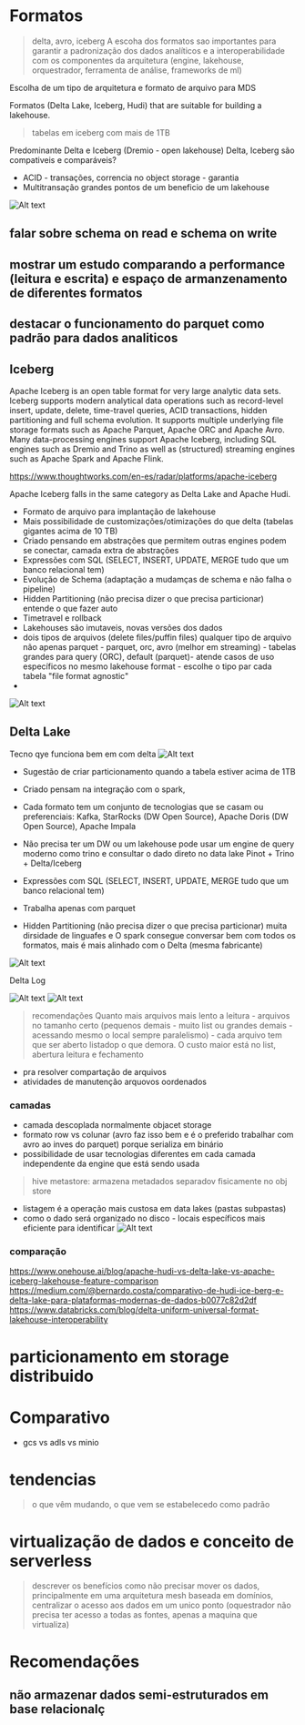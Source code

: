 
# Formatos
> delta, avro, iceberg
A escoha dos formatos sao importantes para garantir a padronização dos dados analíticos e a interoperabilidade com os componentes da arquitetura (engine, lakehouse, orquestrador, ferramenta de análise, frameworks de ml)

Escolha de um tipo de arquitetura e formato de arquivo para MDS

Formatos (Delta Lake, Iceberg, Hudi) that are suitable for building a lakehouse.

> tabelas em iceberg com mais de 1TB

Predominante Delta e Iceberg (Dremio - open lakehouse)
Delta, Iceberg são compativeis e comparáveis?

- ACID - transações, correncia no object storage - garantia
- Multitransação grandes pontos de um beneficio de um lakehouse


![Alt text](image-6.png)

## falar sobre schema on read e schema on write

## mostrar um estudo comparando a performance (leitura e escrita) e espaço de armanzenamento de diferentes formatos

## destacar o funcionamento do parquet como padrão para dados analiticos


## Iceberg

Apache Iceberg is an open table format for very large analytic data sets. Iceberg supports modern analytical data operations such as record-level insert, update, delete, time-travel queries, ACID transactions, hidden partitioning and full schema evolution. It supports multiple underlying file storage formats such as Apache Parquet, Apache ORC and Apache Avro. Many data-processing engines support Apache Iceberg, including SQL engines such as Dremio and Trino as well as (structured) streaming engines such as Apache Spark and Apache Flink.

https://www.thoughtworks.com/en-es/radar/platforms/apache-iceberg

Apache Iceberg falls in the same category as Delta Lake and Apache Hudi.
- Formato de arquivo para implantação de lakehouse
- Mais possibilidade de customizações/otimizações do que delta (tabelas gigantes acima de 10 TB)
- Criado pensando em abstrações que permitem outras engines podem se conectar, camada extra de abstrações  
- Expressões com SQL (SELECT, INSERT, UPDATE, MERGE tudo que um banco relacional tem)
- Evolução de Schema (adaptação a mudamças de schema e não falha o pipeline) 
- Hidden Partitioning (não precisa dizer o que precisa particionar) entende o que fazer auto
- Timetravel e rollback
- Lakehouses são imutaveis, novas versões dos dados
- dois tipos de arquivos (delete files/puffin files) qualquer tipo de arquivo não apenas parquet - parquet, orc, avro (melhor em streaming) - tabelas grandes para query (ORC), default (parquet)- atende casos de uso específicos no mesmo lakehouse format - escolhe o tipo par cada tabela "file format agnostic"
- 

![Alt text](image-4.png)


## Delta Lake
Tecno qye funciona bem em com delta
![Alt text](image-7.png)
- Sugestão de criar particionamento quando a tabela estiver acima de 1TB
- Criado pensam na integração com o spark, 
- Cada formato tem um conjunto de tecnologias que se casam ou preferenciais: Kafka, StarRocks (DW Open Source), Apache Doris (DW Open Source), Apache Impala 
- Não precisa ter um DW ou um lakehouse pode usar um engine de query moderno como trino e consultar o dado direto no data lake Pinot + Trino + Delta/Iceberg
- Expressões com SQL (SELECT, INSERT, UPDATE, MERGE tudo que um banco relacional tem)
- Trabalha apenas com parquet

- Hidden Partitioning (não precisa dizer o que precisa particionar)
muita dirsidade de linguafes e
O spark consegue conversar bem com todos os formatos, mais é mais alinhado com o Delta (mesma fabricante) 

![Alt text](image-8.png)

Delta Log

![Alt text](image-9.png)
![Alt text](image-10.png)


> recomendações
Quanto mais arquivos mais lento a leitura - arquivos no tamanho certo (pequenos demais - muito list ou grandes demais - acessando mesmo o local sempre paralelismo) - cada arquivo tem que ser aberto listadop o 
que demora. O custo maior está no list, abertura leitura e fechamento
- pra resolver compartação de arquivos
- atividades de  manutenção arquovos oordenados





### camadas
- camada descoplada normalmente objacet storage
- formato row vs colunar (avro faz isso bem e é o preferido trabalhar com avro ao inves do parquet) porque serializa em binário
- possibilidade de usar tecnologias diferentes em cada camada independente da engine que está sendo usada

> hive metastore: armazena metadados separadov fisicamente no obj store
- listagem é a operação mais custosa em data lakes (pastas subpastas)
- como o dado será organizado no disco - locais específicos mais eficiente para identificar
![Alt text](image-5.png)




### comparação
https://www.onehouse.ai/blog/apache-hudi-vs-delta-lake-vs-apache-iceberg-lakehouse-feature-comparison
https://medium.com/@bernardo.costa/comparativo-de-hudi-ice-berg-e-delta-lake-para-plataformas-modernas-de-dados-b0077c82d2df
https://www.databricks.com/blog/delta-uniform-universal-format-lakehouse-interoperability

# particionamento em storage distribuido


# Comparativo
- gcs vs adls vs minio

# tendencias
> o que vêm mudando, o que vem se estabelecedo como padrão


# virtualização de dados e conceito de serverless
> descrever os benefícios como não precisar mover os dados, principalmente em uma arquitetura mesh baseada em domínios, centralizar o acesso aos dados em um unico ponto (oquestrador não precisa ter acesso a todas as fontes, apenas a maquina que virtualiza) 

# Recomendações


## não armazenar dados semi-estruturados em base relacionalç

